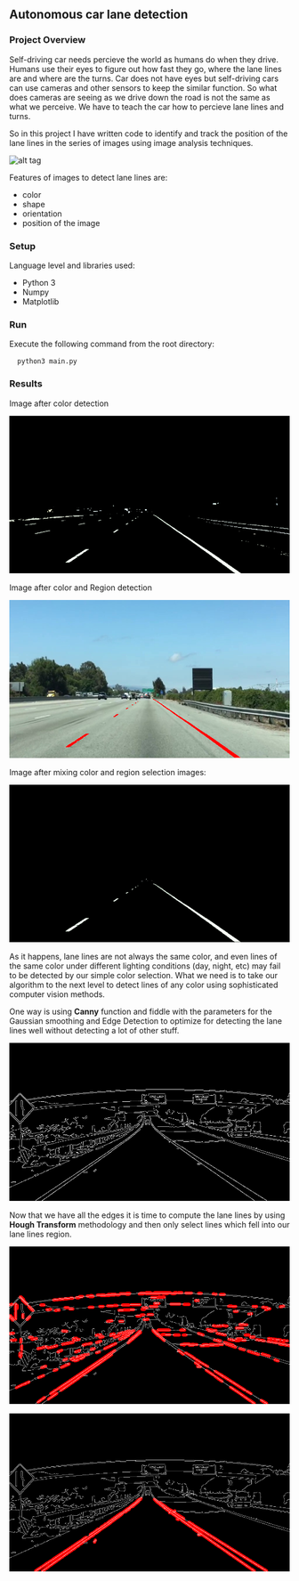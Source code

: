 
## Autonomous car lane detection

### Project Overview

Self-driving car needs percieve the world as humans do when they drive.
Humans use their eyes to figure out how fast they go, where the lane lines are and where are the turns. Car does not have eyes but
self-driving cars can use cameras and other sensors to keep the similar function. So what does cameras are seeing as we drive down
the road is not the same as what we perceive. We have to teach the car how to percieve lane lines and turns.

So in this project I have written code to identify and track the position of the lane lines in the series of images using image
analysis techniques.

  ![alt tag](https://d17h27t6h515a5.cloudfront.net/topher/2016/August/57b4b3ff_test/test.jpg)

Features of images to detect lane lines are:
  * color
  * shape
  * orientation
  * position of the image


### Setup

Language level and libraries used:
  * Python 3
  * Numpy
  * Matplotlib


### Run
Execute the following command from the root directory:

  ```
    python3 main.py
  ```


### Results

Image after color detection

![alt tag](./imgs/color-lane-selection.jpg)

Image after color and Region detection

![alt tag](./imgs/region-lane-selection.jpg)

Image after mixing color and region selection images:

![alt tag](./imgs/region-color-lane-selection.jpg)

As it happens, lane lines are not always the same color, and even lines of the same color under different lighting conditions (day, night, etc) may fail to be detected by our simple color selection. What we need is to take our algorithm to the next level to detect lines of any color using sophisticated computer vision methods.

One way is using **Canny** function and fiddle with the parameters for the Gaussian smoothing and Edge Detection to optimize for detecting the lane lines well without detecting a lot of other stuff.

![alt tag](./imgs/img2-edge-select-lane-selection.jpg)


Now that we have all the edges it is time to compute the lane lines by using **Hough Transform** methodology and then only select lines which fell into our lane lines region.


![alt tag](./imgs/img2-hough-transform-lane-selection.jpg)

![alt tag](./imgs/img2-hough-transform-region-lane-selection.jpg)
